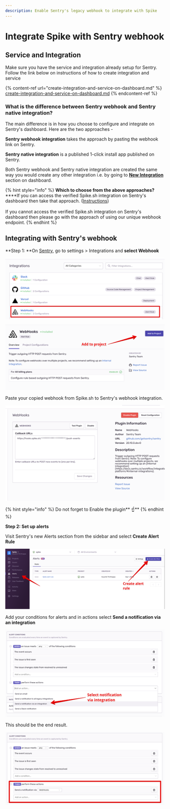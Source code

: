 ```yaml
---
description: Enable Sentry's legacy webhook to integrate with Spike
---
```


# Integrate Spike with Sentry webhook

## Service and Integration

Make sure you have the service and integration already setup for Sentry. Follow the link below on instructions of how to create integration and service

{% content-ref url="create-integration-and-service-on-dashboard.md" %}
[create-integration-and-service-on-dashboard.md](create-integration-and-service-on-dashboard.md)
{% endcontent-ref %}

### What is the difference between Sentry webhook and Sentry native integration?

The main difference is in how you choose to configure and integrate on Sentry's dashboard. Here are the two approaches - 

**Sentry webhook integration** takes the approach by pasting the webhook link on Sentry. 

**Sentry native integration** is a published 1-click install app published on Sentry. 

Both Sentry webhook and Sentry native integration are created the same way you would create any other integration i.e. by going to [**New Integration**](https://app.spike.sh/integrations/new) section on dashboard.

{% hint style="info" %}
**Which to choose from the above approaches?**\
****If you can access the verified Spike.sh integration on Sentry's dashboard then take that approach. ([Instructions](https://docs.spike.sh/integrations-guideline/integrate-spike-with-sentry))\
\
If you cannot access the verified Spike.sh integration on Sentry's dashboard then please go with the approach of using our unique webhook endpoint. 
{% endhint %}

## Integrating with Sentry's webhook

**Step 1: **On [Sentry](https://sentry.io), go to settings > Integrations and **select Webhook**

![Webhooks on Sentry](../.gitbook/assets/sentry-webhook.png)

![Add to project](<../.gitbook/assets/image (41).png>)

Paste your copied webhook from Spike.sh to Sentry's webhook integration. 

![Paste Spike.sh webhook on Sentry](<../.gitbook/assets/image (43).png>)

{% hint style="info" %}
Do not forget to Enable the plugin** ☝️**
{% endhint %}

**Step 2: Set up alerts**

Visit Sentry's new Alerts section from the sidebar and select **Create Alert Rule**

![Sentry's alert rules](<../.gitbook/assets/image (44).png>)

Add your conditions for alerts and in actions select **Send a notification via an integration**

![Select notification via Integration for Webhook](../.gitbook/assets/sentry-alert-2.png)

This should be the end result. 

![Spike webook integration on Sentry](<../.gitbook/assets/image (39) (2).png>)

